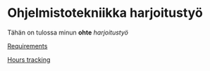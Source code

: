# Ohjelmistotekniikka harjoitustyö

Tähän on tulossa minun **ohte** *harjoitustyö*



[Requirements](documentation/REQUIREMENTS.md)

[Hours tracking](hours/TRACKING.md)
